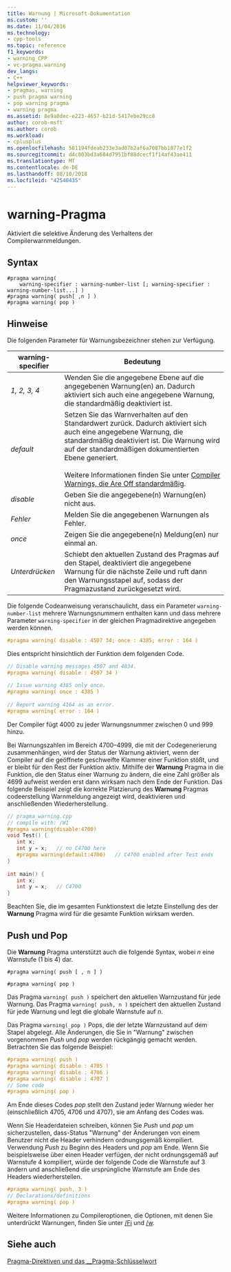 ```yaml
---
title: Warnung | Microsoft-Dokumentation
ms.custom: ''
ms.date: 11/04/2016
ms.technology:
- cpp-tools
ms.topic: reference
f1_keywords:
- warning_CPP
- vc-pragma.warning
dev_langs:
- C++
helpviewer_keywords:
- pragmas, warning
- push pragma warning
- pop warning pragma
- warning pragma
ms.assetid: 8e9a0dec-e223-4657-b21d-5417ebe29cc8
author: corob-msft
ms.author: corob
ms.workload:
- cplusplus
ms.openlocfilehash: 581194fdeab233e3ad07b2af6a7087bb1877e1f2
ms.sourcegitcommit: d4c803bd3a684d7951bf88dcecf1f14af43ae411
ms.translationtype: MT
ms.contentlocale: de-DE
ms.lasthandoff: 08/10/2018
ms.locfileid: "42540435"
---
```

# <a name="warning-pragma"></a>warning-Pragma
Aktiviert die selektive Änderung des Verhaltens der Compilerwarnmeldungen.  
  
## <a name="syntax"></a>Syntax  
  
```
#pragma warning(   
    warning-specifier : warning-number-list [; warning-specifier : warning-number-list...] )  
#pragma warning( push[ ,n ] )  
#pragma warning( pop )  
```  
  
## <a name="remarks"></a>Hinweise  

Die folgenden Parameter für Warnungsbezeichner stehen zur Verfügung.  
  
|warning-specifier|Bedeutung|  
|------------------------|-------------|  
|*1, 2, 3, 4*|Wenden Sie die angegebene Ebene auf die angegebenen Warnung(en) an. Dadurch aktiviert sich auch eine angegebene Warnung, die standardmäßig deaktiviert ist.|  
|*default*|Setzen Sie das Warnverhalten auf den Standardwert zurück. Dadurch aktiviert sich auch eine angegebene Warnung, die standardmäßig deaktiviert ist. Die Warnung wird auf der standardmäßigen dokumentierten Ebene generiert.<br /><br /> Weitere Informationen finden Sie unter [Compiler Warnings, die Are Off standardmäßig](../preprocessor/compiler-warnings-that-are-off-by-default.md).|  
|*disable*|Geben Sie die angegebene(n) Warnung(en) nicht aus.|  
|*Fehler*|Melden Sie die angegebenen Warnungen als Fehler.|  
|*once*|Zeigen Sie die angegebene(n) Meldung(en) nur einmal an.|  
|*Unterdrücken*|Schiebt den aktuellen Zustand des Pragmas auf den Stapel, deaktiviert die angegebene Warnung für die nächste Zeile und ruft dann den Warnungsstapel auf, sodass der Pragmazustand zurückgesetzt wird.|  
  
Die folgende Codeanweisung veranschaulicht, dass ein Parameter `warning-number-list` mehrere Warnungsnummern enthalten kann und dass mehrere Parameter `warning-specifier` in der gleichen Pragmadirektive angegeben werden können.  
  
```cpp  
#pragma warning( disable : 4507 34; once : 4385; error : 164 )  
```  
  
 Dies entspricht hinsichtlich der Funktion dem folgenden Code.  
  
```cpp  
// Disable warning messages 4507 and 4034.  
#pragma warning( disable : 4507 34 )  
  
// Issue warning 4385 only once.  
#pragma warning( once : 4385 )  
  
// Report warning 4164 as an error.  
#pragma warning( error : 164 )  
```  
  
Der Compiler fügt 4000 zu jeder Warnungsnummer zwischen 0 und 999 hinzu.  
  
Bei Warnungszahlen im Bereich 4700–4999, die mit der Codegenerierung zusammenhängen, wird der Status der Warnung aktiviert, wenn der Compiler auf die geöffnete geschweifte Klammer einer Funktion stößt, und er bleibt für den Rest der Funktion aktiv. Mithilfe der **Warnung** Pragma in die Funktion, die den Status einer Warnung zu ändern, die eine Zahl größer als 4699 aufweist werden erst dann wirksam nach dem Ende der Funktion. Das folgende Beispiel zeigt die korrekte Platzierung des **Warnung** Pragmas codeerstellung Warnmeldung angezeigt wird, deaktivieren und anschließenden Wiederherstellung.  
  
```cpp  
// pragma_warning.cpp  
// compile with: /W1  
#pragma warning(disable:4700)  
void Test() {  
   int x;  
   int y = x;   // no C4700 here  
   #pragma warning(default:4700)   // C4700 enabled after Test ends  
}  
  
int main() {  
   int x;  
   int y = x;   // C4700  
}  
```  
  
Beachten Sie, die im gesamten Funktionstext die letzte Einstellung des der **Warnung** Pragma wird für die gesamte Funktion wirksam werden.  
  
## <a name="push-and-pop"></a>Push und Pop  
 
Die **Warnung** Pragma unterstützt auch die folgende Syntax, wobei *n* eine Warnstufe (1 bis 4) dar.  
  
`#pragma warning( push [ , n ] )`  
  
`#pragma warning( pop )`  
   
Das Pragma `warning( push )` speichert den aktuellen Warnzustand für jede Warnung. Das Pragma `warning( push, n )` speichert den aktuellen Zustand für jede Warnung und legt die globale Warnstufe auf *n*.  
  
Das Pragma `warning( pop )` Pops, die der letzte Warnzustand auf dem Stapel abgelegt. Alle Änderungen, die Sie in "Warnung" zwischen vorgenommen *Push* und *pop* werden rückgängig gemacht werden. Betrachten Sie das folgende Beispiel:  
  
```cpp  
#pragma warning( push )  
#pragma warning( disable : 4705 )  
#pragma warning( disable : 4706 )  
#pragma warning( disable : 4707 )  
// Some code  
#pragma warning( pop )   
```  
  
Am Ende dieses Codes *pop* stellt den Zustand jeder Warnung wieder her (einschließlich 4705, 4706 und 4707), sie am Anfang des Codes was.  
  
Wenn Sie Headerdateien schreiben, können Sie *Push* und *pop* um sicherzustellen, dass-Status "Warnung" der Änderungen von einem Benutzer nicht die Header verhindern ordnungsgemäß kompiliert. Verwendung *Push* zu Beginn des Headers und *pop* am Ende. Wenn Sie beispielsweise über einen Header verfügen, der nicht ordnungsgemäß auf Warnstufe 4 kompiliert, würde der folgende Code die Warnstufe auf 3 ändern und anschließend die ursprüngliche Warnstufe am Ende des Headers wiederherstellen.  
  
```cpp  
#pragma warning( push, 3 )  
// Declarations/definitions  
#pragma warning( pop )   
```  
  
Weitere Informationen zu Compileroptionen, die Optionen, mit denen Sie unterdrückt Warnungen, finden Sie unter [/Fi](../build/reference/fi-name-forced-include-file.md) und [/w](../build/reference/compiler-option-warning-level.md).  
  
## <a name="see-also"></a>Siehe auch  
 
[Pragma-Direktiven und das __Pragma-Schlüsselwort](../preprocessor/pragma-directives-and-the-pragma-keyword.md)